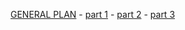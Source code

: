[GENERAL PLAN](./dev/PLAN-01.md)
    - [part 1](./dev/CONFIG.md)
    - [part 2](./dev/DOCLING.md)
    - [part 3](./dev/MAIN_SERVICE.md)